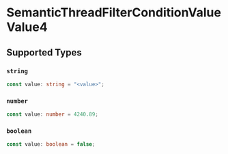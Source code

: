 # SemanticThreadFilterConditionValueValue4


## Supported Types

### `string`

```typescript
const value: string = "<value>";
```

### `number`

```typescript
const value: number = 4240.89;
```

### `boolean`

```typescript
const value: boolean = false;
```

